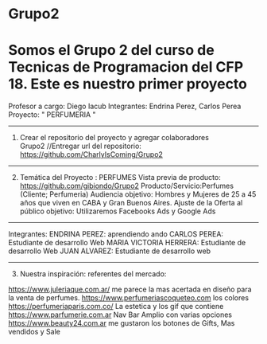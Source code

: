 # Grupo2
# Somos el Grupo 2 del curso de Tecnicas de Programacion del CFP 18. Este es nuestro primer proyecto
Profesor a cargo: Diego Iacub
Integrantes: Endrina Perez, Carlos Perea
Proyecto: "  PERFUMERIA " 



------------------------------------------------------------------------------------------------------------------------------------------------
1. Crear el repositorio del proyecto y agregar colaboradores  
Grupo2 //Entregar  url del repositorio: https://github.com/CharlyIsComing/Grupo2


------------------------------------------------------------------------------------------------------------------------------------------------
2. Temática del Proyecto  :  PERFUMES
Vista previa de producto:   https://github.com/gibiondo/Grupo2
Producto/Servicio:Perfumes (Cliente; Perfumeria) 
Audiencia objetivo: Hombres y Mujeres de 25 a 45 años que viven en CABA y Gran Buenos Aires.
Ajuste de la Oferta al público objetivo: Utilizaremos Facebooks Ads y Google Ads

-------------------------------------------------------------------------------------------------------
Integrantes: 
ENDRINA PEREZ: aprendiendo ando
CARLOS PEREA: Estudiante de desarrollo Web
MARIA VICTORIA HERRERA: Estudiante de desarrollo Web
JUAN ALVAREZ: Estudiante de desarrollo web


----------------------------------------------------------------------------
3. Nuestra  inspiración: referentes del mercado:			

https://www.juleriaque.com.ar/ me parece la mas acertada en diseño para la venta de perfumes.
https://www.perfumeriascoqueteo.com los colores
https://perfumeriaparis.com.co/ La estetica y los gif que contiene
https://www.parfumerie.com.ar Nav Bar Amplio con varias opciones
https://www.beauty24.com.ar me gustaron los botones de Gifts, Mas vendidos y Sale


